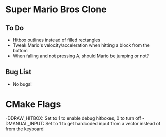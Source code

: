 # Super Mario Bros Clone

## To Do
* Hitbox outlines instead of filled rectangles
* Tweak Mario's velocity/acceleration when hitting a block from the bottom
* When falling and not pressing A, should Mario be jumping or not?

## Bug List
* No bugs!

# CMake Flags
-DDRAW_HITBOX: Set to 1 to enable debug hitboxes, 0 to turn off
-DMANUAL_INPUT: Set to 1 to get hardcoded input from a vector instead of
from the keyboard
